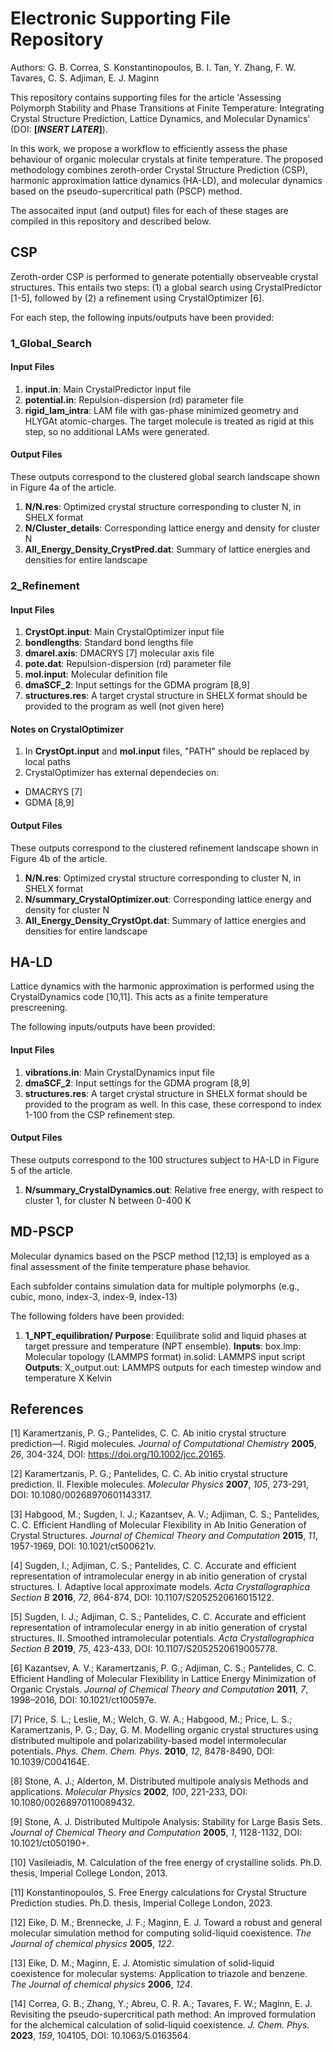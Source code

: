 # Electronic Supporting File Repository 

Authors: G. B. Correa, S. Konstantinopoulos, B. I. Tan, Y. Zhang, F. W. Tavares, C. S. Adjiman, E. J. Maginn

This repository contains supporting files for the article 'Assessing Polymorph Stability and Phase Transitions at Finite Temperature: Integrating Crystal Structure Prediction, Lattice Dynamics, and Molecular Dynamics' (DOI: **[*INSERT LATER*]**).

In this work, we propose a workflow to efficiently assess the phase behaviour of organic molecular crystals at finite temperature. The proposed methodology combines zeroth-order Crystal Structure Prediction (CSP), harmonic approximation lattice dynamics (HA-LD), and molecular dynamics based on the pseudo-supercritical path (PSCP) method. 

The assocaited input (and output) files for each of these stages are compiled in this repository and described below. 

## CSP

Zeroth-order CSP is performed to generate potentially observeable crystal structures. This entails two steps: (1) a global search using CrystalPredictor [1-5], followed by (2) a refinement using CrystalOptimizer [6]. 

For each step, the following inputs/outputs have been provided:

### 1_Global_Search
#### Input Files
1. **input.in**: Main CrystalPredictor input file
2. **potential.in**: Repulsion-dispersion (rd) parameter file
3. **rigid_lam_intra**: LAM file with gas-phase minimized geometry and HLYGAt atomic-charges. The target molecule is treated as rigid at this step, so no additional LAMs were generated. 

#### Output Files
These outputs correspond to the clustered global search landscape shown in Figure 4a of the article. 
1. **N/N.res**: Optimized crystal structure corresponding to cluster N, in SHELX format
2. **N/Cluster_details**: Corresponding lattice energy and density for cluster N
3. **All_Energy_Density_CrystPred.dat**: Summary of lattice energies and densities for entire landscape

### 2_Refinement
#### Input Files
1. **CrystOpt.input**: Main CrystalOptimizer input file
2. **bondlengths**: Standard bond lengths file
3. **dmarel.axis**: DMACRYS [7] molecular axis file
4. **pote.dat**: Repulsion-dispersion (rd) parameter file
5. **mol.input**: Molecular definition file
6. **dmaSCF_2**: Input settings for the GDMA program [8,9]
7. **structures.res**: A target crystal structure in SHELX format should be provided to the program as well (not given here)

#### Notes on CrystalOptimizer
1. In **CrystOpt.input** and **mol.input** files, "PATH" should be replaced by local paths
2. CrystalOptimizer has external dependecies on:
- DMACRYS [7]
- GDMA [8,9]

#### Output Files
These outputs correspond to the clustered refinement landscape shown in Figure 4b of the article.
1. **N/N.res**: Optimized crystal structure corresponding to cluster N, in SHELX format
2. **N/summary_CrystalOptimizer.out**: Corresponding lattice energy and density for cluster N
3. **All_Energy_Density_CrystOpt.dat**: Summary of lattice energies and densities for entire landscape

## HA-LD
Lattice dynamics with the harmonic approximation is performed using the CrystalDynamics code [10,11]. This acts as a finite temperature prescreening.

The following inputs/outputs have been provided:

#### Input Files
1. **vibrations.in**: Main CrystalDynamics input file
2. **dmaSCF_2**: Input settings for the GDMA program [8,9]
3. **structures.res**: A target crystal structure in SHELX format should be provided to the program as well. In this case, these correspond to index 1-100 from the CSP refinement step. 

#### Output Files
These outputs correspond to the 100 structures subject to HA-LD in Figure 5 of the article.
1. **N/summary_CrystalDynamics.out**: Relative free energy, with respect to cluster 1, for cluster N between 0-400 K 

## MD-PSCP
Molecular dynamics based on the PSCP method [12,13] is employed as a final assessment of the finite temperature phase behavior. 

Each subfolder contains simulation data for multiple polymorphs (e.g., cubic, mono, index-3, index-9, index-13)

The following folders have been provided:

1. **1_NPT_equilibration/**
**Purpose**: Equilibrate solid and liquid phases at target pressure and temperature (NPT ensemble).
**Inputs**:
    box.lmp: Molecular topology (LAMMPS format)
    in.solid: LAMMPS input script
**Outputs**:
    X_output.out: LAMMPS outputs for each timestep window and temperature X Kelvin



## References
[1] Karamertzanis, P. G.; Pantelides, C. C. Ab initio crystal structure prediction—I. Rigid molecules. *Journal of Computational Chemistry* **2005**, *26*, 304-324, DOI: https://doi.org/10.1002/jcc.20165. 

[2] Karamertzanis, P. G.; Pantelides, C. C. Ab initio crystal structure prediction. II. Flexible molecules. *Molecular Physics* **2007**, *105*, 273-291, DOI:
10.1080/00268970601143317.  

[3] Habgood, M.; Sugden, I. J.; Kazantsev, A. V.; Adjiman, C. S.; Pantelides, C. C.
Efficient Handling of Molecular Flexibility in Ab Initio Generation of Crystal Structures. *Journal of Chemical Theory and Computation* **2015**, *11*, 1957-1969, DOI: 10.1021/ct500621v.

[4] Sugden, I.; Adjiman, C. S.; Pantelides, C. C. Accurate and efficient representation
of intramolecular energy in ab initio generation of crystal structures. I. Adaptive local approximate models. *Acta Crystallographica Section B* **2016**, *72*, 864-874, DOI: 10.1107/S2052520616015122.  

[5] Sugden, I. J.; Adjiman, C. S.; Pantelides, C. C. Accurate and efficient representation of intramolecular energy in ab initio generation of crystal structures. II. Smoothed intramolecular potentials. *Acta Crystallographica Section B* **2019**, *75*, 423-433, DOI: 10.1107/S2052520619005778.

[6] Kazantsev, A. V.; Karamertzanis, P. G.; Adjiman, C. S.; Pantelides, C. C. Efficient Handling of Molecular Flexibility in Lattice Energy Minimization of Organic
Crystals. *Journal of Chemical Theory and Computation* **2011**, *7*, 1998–2016, DOI: 10.1021/ct100597e.

[7] Price, S. L.; Leslie, M.; Welch, G. W. A.; Habgood, M.; Price, L. S.; Karamertzanis, P. G.; Day, G. M. Modelling organic crystal structures using distributed multipole
and polarizability-based model intermolecular potentials. *Phys. Chem. Chem. Phys.*
**2010**, *12*, 8478-8490, DOI: 10.1039/C004164E.  

[8] Stone, A. J.; Alderton, M. Distributed multipole analysis Methods and applications.
*Molecular Physics* **2002**, *100*, 221-233, DOI: 10.1080/00268970110089432.

[9] Stone, A. J. Distributed Multipole Analysis: Stability for Large Basis Sets. *Journal of Chemical Theory and Computation* **2005**, *1*, 1128-1132, DOI: 10.1021/ct050190+.

[10] Vasileiadis, M. Calculation of the free energy of crystalline solids. Ph.D. thesis, Imperial College London, 2013.

[11] Konstantinopoulos, S. Free Energy calculations for Crystal Structure Prediction studies. Ph.D. thesis, Imperial College London, 2023.

[12] Eike, D. M.; Brennecke, J. F.; Maginn, E. J. Toward a robust and general molecular
simulation method for computing solid-liquid coexistence. *The Journal of chemical
physics* **2005**, *122*.

[13] Eike, D. M.; Maginn, E. J. Atomistic simulation of solid-liquid coexistence for molecular systems: Application to triazole and benzene. *The Journal of chemical physics* **2006**, *124*.

[14] Correa, G. B.; Zhang, Y.; Abreu, C. R. A.; Tavares, F. W.; Maginn, E. J. Revisiting the pseudo-supercritical path method: An improved formulation for the alchemical calculation of solid-liquid coexistence. *J. Chem. Phys.* **2023**, *159*, 104105, DOI: 10.1063/5.0163564.
